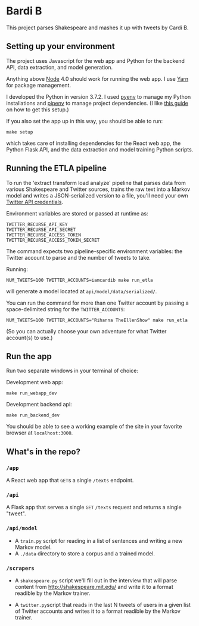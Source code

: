 # Bardi B

This project parses Shakespeare and mashes it up with tweets by Cardi B.

## Setting up your environment

The project uses Javascript for the web app and Python for the backend API, data extraction, and model generation.

Anything above [Node](https://nodejs.org/en/download/) 4.0 should work for running the web app. I use [Yarn](https://yarnpkg.com/lang/en/docs/install/#mac-stable) for package management.

I developed the Python in version 3.7.2. I used [pyenv](https://github.com/pyenv/pyenv) to manage my Python installations and [pipenv](https://docs.pipenv.org/en/latest/install/) to manage project dependencies. (I like [this guide](https://hackernoon.com/reaching-python-development-nirvana-bb5692adf30c) on how to get this setup.)


If you also set the app up in this way, you should be able to run:

```
make setup
```

which takes care of installing dependencies for the React web app, the Python Flask API, and the data extraction and model training Python scripts.

## Running the ETLA pipeline

To run the 'extract transform load analyze' pipeline that parses data from various Shakespeare and Twitter sources, trains the raw text into a Markov model and writes a JSON-serialized version to a file, you'll need your own [Twitter API credentials](https://developer.twitter.com/en/apply-for-access.html).

Environment variables are stored or passed at runtime as: 

```
TWITTER_RECURSE_API_KEY
TWITTER_RECURSE_API_SECRET
TWITTER_RECURSE_ACCESS_TOKEN
TWITTER_RECURSE_ACCESS_TOKEN_SECRET
```


The command expects two pipeline-specific environment variables: the Twitter account to parse and the number of tweets to take.

Running:

```
NUM_TWEETS=100 TWITTER_ACCOUNTS=iamcardib make run_etla
```

will generate a model located at `api/model/data/serialized/`.

You can run the command for more than one Twitter account by passing a space-delimited string for the `TWITTER_ACCOUNTS`:

```
NUM_TWEETS=100 TWITTER_ACCOUNTS="Rihanna TheEllenShow" make run_etla
```

(So you can actually choose your own adventure for what Twitter account(s) to use.)

## Run the app

Run two separate windows in your terminal of choice:

Development web app:
```
make run_webapp_dev
```

Development backend api:

```
make run_backend_dev
```

You should be able to see a working example of the site in your favorite browser at `localhost:3000`.

## What's in the repo?

### `/app`
A React web app that `GET`s a single `/texts` endpoint.

### `/api`
A Flask app that serves a single `GET` `/texts` request and returns a single "tweet".

### `/api/model`
* A `train.py` script for reading in a list of sentences and writing a new Markov model.
* A `./data` directory to store a corpus and a trained model.


### `/scrapers`

* A `shakespeare.py` script we'll fill out in the interview that will parse content from http://shakespeare.mit.edu/ and write it to a format readible by the Markov trainer.

* A `twitter.py`script that reads in the last N tweets of users in a given list of Twitter accounts and writes it to a format readible by the Markov trainer.
